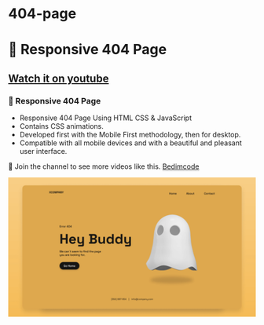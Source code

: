 # 404-page
# 👻 Responsive 404 Page
## [Watch it on youtube](https://youtu.be/WG2l4ER3_Qc)
### 👻 Responsive 404 Page

- Responsive 404 Page Using HTML CSS & JavaScript
- Contains CSS animations.
- Developed first with the Mobile First methodology, then for desktop.
- Compatible with all mobile devices and with a beautiful and pleasant user interface.

💙 Join the channel to see more videos like this. [Bedimcode](https://www.youtube.com/c/Bedimcode)

![preview img](/preview.png)
